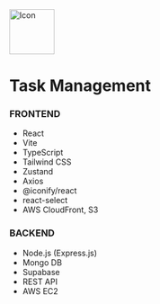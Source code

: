 <img src="https://github.com/user-attachments/assets/13ad298e-331f-4ff7-916d-fb17e327810d" alt="Icon" width="80" height="80" />

# Task Management

### FRONTEND
- React
- Vite
- TypeScript
- Tailwind CSS
- Zustand
- Axios
- @iconify/react
- react-select
- AWS CloudFront, S3

### BACKEND
- Node.js (Express.js)
- Mongo DB
- Supabase
- REST API
- AWS EC2
